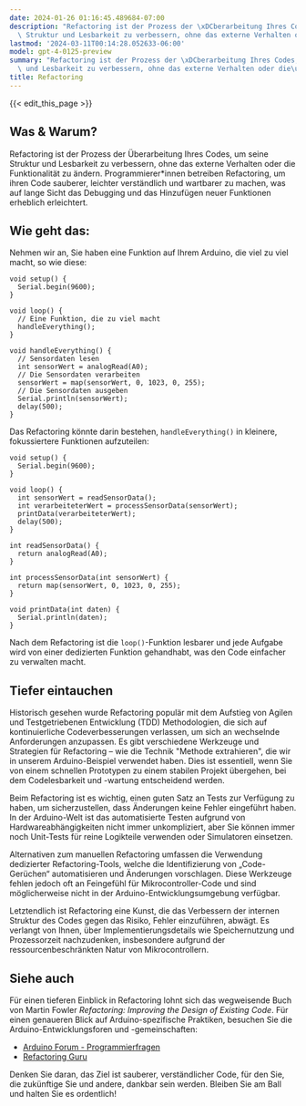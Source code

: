 ```yaml
---
date: 2024-01-26 01:16:45.489684-07:00
description: "Refactoring ist der Prozess der \xDCberarbeitung Ihres Codes, um seine\
  \ Struktur und Lesbarkeit zu verbessern, ohne das externe Verhalten oder die\u2026"
lastmod: '2024-03-11T00:14:28.052633-06:00'
model: gpt-4-0125-preview
summary: "Refactoring ist der Prozess der \xDCberarbeitung Ihres Codes, um seine Struktur\
  \ und Lesbarkeit zu verbessern, ohne das externe Verhalten oder die\u2026"
title: Refactoring
---
```


{{< edit_this_page >}}

## Was & Warum?
Refactoring ist der Prozess der Überarbeitung Ihres Codes, um seine Struktur und Lesbarkeit zu verbessern, ohne das externe Verhalten oder die Funktionalität zu ändern. Programmierer*innen betreiben Refactoring, um ihren Code sauberer, leichter verständlich und wartbarer zu machen, was auf lange Sicht das Debugging und das Hinzufügen neuer Funktionen erheblich erleichtert.

## Wie geht das:

Nehmen wir an, Sie haben eine Funktion auf Ihrem Arduino, die viel zu viel macht, so wie diese:

```Arduino
void setup() {
  Serial.begin(9600);
}

void loop() {
  // Eine Funktion, die zu viel macht
  handleEverything();
}

void handleEverything() {
  // Sensordaten lesen
  int sensorWert = analogRead(A0);
  // Die Sensordaten verarbeiten
  sensorWert = map(sensorWert, 0, 1023, 0, 255);
  // Die Sensordaten ausgeben
  Serial.println(sensorWert);
  delay(500);
}
```

Das Refactoring könnte darin bestehen, `handleEverything()` in kleinere, fokussiertere Funktionen aufzuteilen:

```Arduino
void setup() {
  Serial.begin(9600);
}

void loop() {
  int sensorWert = readSensorData();
  int verarbeiteterWert = processSensorData(sensorWert);
  printData(verarbeiteterWert);
  delay(500);
}

int readSensorData() {
  return analogRead(A0);
}

int processSensorData(int sensorWert) {
  return map(sensorWert, 0, 1023, 0, 255);
}

void printData(int daten) {
  Serial.println(daten);
}
```

Nach dem Refactoring ist die `loop()`-Funktion lesbarer und jede Aufgabe wird von einer dedizierten Funktion gehandhabt, was den Code einfacher zu verwalten macht.

## Tiefer eintauchen
Historisch gesehen wurde Refactoring populär mit dem Aufstieg von Agilen und Testgetriebenen Entwicklung (TDD) Methodologien, die sich auf kontinuierliche Codeverbesserungen verlassen, um sich an wechselnde Anforderungen anzupassen. Es gibt verschiedene Werkzeuge und Strategien für Refactoring – wie die Technik "Methode extrahieren", die wir in unserem Arduino-Beispiel verwendet haben. Dies ist essentiell, wenn Sie von einem schnellen Prototypen zu einem stabilen Projekt übergehen, bei dem Codelesbarkeit und -wartung entscheidend werden.

Beim Refactoring ist es wichtig, einen guten Satz an Tests zur Verfügung zu haben, um sicherzustellen, dass Änderungen keine Fehler eingeführt haben. In der Arduino-Welt ist das automatisierte Testen aufgrund von Hardwareabhängigkeiten nicht immer unkompliziert, aber Sie können immer noch Unit-Tests für reine Logikteile verwenden oder Simulatoren einsetzen.

Alternativen zum manuellen Refactoring umfassen die Verwendung dedizierter Refactoring-Tools, welche die Identifizierung von „Code-Gerüchen“ automatisieren und Änderungen vorschlagen. Diese Werkzeuge fehlen jedoch oft an Feingefühl für Mikrocontroller-Code und sind möglicherweise nicht in der Arduino-Entwicklungsumgebung verfügbar.

Letztendlich ist Refactoring eine Kunst, die das Verbessern der internen Struktur des Codes gegen das Risiko, Fehler einzuführen, abwägt. Es verlangt von Ihnen, über Implementierungsdetails wie Speichernutzung und Prozessorzeit nachzudenken, insbesondere aufgrund der ressourcenbeschränkten Natur von Mikrocontrollern.

## Siehe auch
Für einen tieferen Einblick in Refactoring lohnt sich das wegweisende Buch von Martin Fowler *Refactoring: Improving the Design of Existing Code*. Für einen genaueren Blick auf Arduino-spezifische Praktiken, besuchen Sie die Arduino-Entwicklungsforen und -gemeinschaften:

- [Arduino Forum - Programmierfragen](https://forum.arduino.cc/index.php?board=4.0)
- [Refactoring Guru](https://refactoring.guru/refactoring)

Denken Sie daran, das Ziel ist sauberer, verständlicher Code, für den Sie, die zukünftige Sie und andere, dankbar sein werden. Bleiben Sie am Ball und halten Sie es ordentlich!
